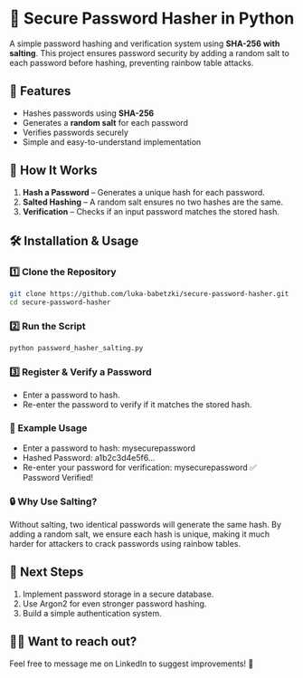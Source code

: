 # 🔐 Secure Password Hasher in Python

A simple password hashing and verification system using **SHA-256 with salting**. This project ensures password security by adding a random salt to each password before hashing, preventing rainbow table attacks.

## 🚀 Features  
- Hashes passwords using **SHA-256**  
- Generates a **random salt** for each password  
- Verifies passwords securely  
- Simple and easy-to-understand implementation  

## 📌 How It Works  
1. **Hash a Password** – Generates a unique hash for each password.  
2. **Salted Hashing** – A random salt ensures no two hashes are the same.  
3. **Verification** – Checks if an input password matches the stored hash.  

## 🛠 Installation & Usage  

### 1️⃣ Clone the Repository
```sh
git clone https://github.com/luka-babetzki/secure-password-hasher.git
cd secure-password-hasher
```
### 2️⃣ Run the Script
```sh
python password_hasher_salting.py
```
### 3️⃣ Register & Verify a Password
- Enter a password to hash.
- Re-enter the password to verify if it matches the stored hash.

### 📝 Example Usage
- Enter a password to hash: mysecurepassword
- Hashed Password: a1b2c3d4e5f6...
- Re-enter your password for verification: mysecurepassword
✅ Password Verified!
### 🔒 Why Use Salting?
Without salting, two identical passwords will generate the same hash. By adding a random salt, we ensure each hash is unique, making it much harder for attackers to crack passwords using rainbow tables.

## 🎯 Next Steps
1. Implement password storage in a secure database.
2. Use Argon2 for even stronger password hashing.
3. Build a simple authentication system.

## 👨‍💻 Want to reach out?
Feel free to message me on LinkedIn to suggest improvements! 🚀
